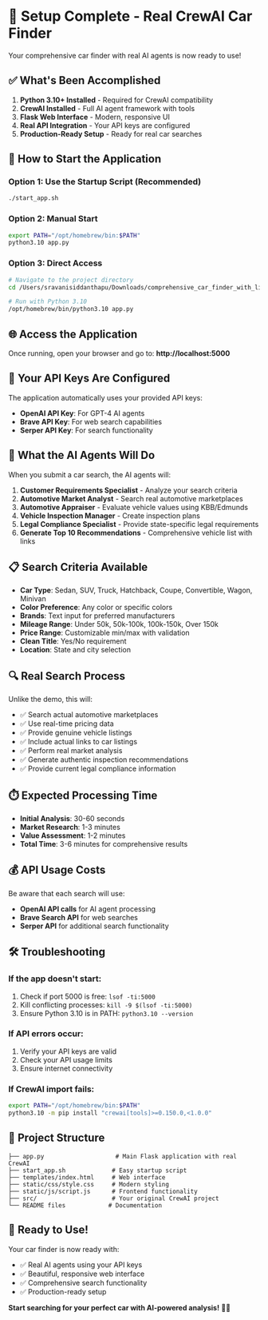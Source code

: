 # 🎉 Setup Complete - Real CrewAI Car Finder

Your comprehensive car finder with real AI agents is now ready to use!

## ✅ What's Been Accomplished

1. **Python 3.10+ Installed** - Required for CrewAI compatibility
2. **CrewAI Installed** - Full AI agent framework with tools
3. **Flask Web Interface** - Modern, responsive UI
4. **Real API Integration** - Your API keys are configured
5. **Production-Ready Setup** - Ready for real car searches

## 🚀 How to Start the Application

### Option 1: Use the Startup Script (Recommended)
```bash
./start_app.sh
```

### Option 2: Manual Start
```bash
export PATH="/opt/homebrew/bin:$PATH"
python3.10 app.py
```

### Option 3: Direct Access
```bash
# Navigate to the project directory
cd /Users/sravanisiddanthapu/Downloads/comprehensive_car_finder_with_links_documentation_v2_crewai-project

# Run with Python 3.10
/opt/homebrew/bin/python3.10 app.py
```

## 🌐 Access the Application

Once running, open your browser and go to:
**http://localhost:5000**

## 🔑 Your API Keys Are Configured

The application automatically uses your provided API keys:
- **OpenAI API Key**: For GPT-4 AI agents
- **Brave API Key**: For web search capabilities  
- **Serper API Key**: For search functionality

## 🎯 What the AI Agents Will Do

When you submit a car search, the AI agents will:

1. **Customer Requirements Specialist** - Analyze your search criteria
2. **Automotive Market Analyst** - Search real automotive marketplaces
3. **Automotive Appraiser** - Evaluate vehicle values using KBB/Edmunds
4. **Vehicle Inspection Manager** - Create inspection plans
5. **Legal Compliance Specialist** - Provide state-specific legal requirements
6. **Generate Top 10 Recommendations** - Comprehensive vehicle list with links

## 📋 Search Criteria Available

- **Car Type**: Sedan, SUV, Truck, Hatchback, Coupe, Convertible, Wagon, Minivan
- **Color Preference**: Any color or specific colors
- **Brands**: Text input for preferred manufacturers
- **Mileage Range**: Under 50k, 50k-100k, 100k-150k, Over 150k
- **Price Range**: Customizable min/max with validation
- **Clean Title**: Yes/No requirement
- **Location**: State and city selection

## 🔍 Real Search Process

Unlike the demo, this will:
- ✅ Search actual automotive marketplaces
- ✅ Use real-time pricing data
- ✅ Provide genuine vehicle listings
- ✅ Include actual links to car listings
- ✅ Perform real market analysis
- ✅ Generate authentic inspection recommendations
- ✅ Provide current legal compliance information

## ⏱️ Expected Processing Time

- **Initial Analysis**: 30-60 seconds
- **Market Research**: 1-3 minutes
- **Value Assessment**: 1-2 minutes
- **Total Time**: 3-6 minutes for comprehensive results

## 💰 API Usage Costs

Be aware that each search will use:
- **OpenAI API calls** for AI agent processing
- **Brave Search API** for web searches
- **Serper API** for additional search functionality

## 🛠️ Troubleshooting

### If the app doesn't start:
1. Check if port 5000 is free: `lsof -ti:5000`
2. Kill conflicting processes: `kill -9 $(lsof -ti:5000)`
3. Ensure Python 3.10 is in PATH: `python3.10 --version`

### If API errors occur:
1. Verify your API keys are valid
2. Check your API usage limits
3. Ensure internet connectivity

### If CrewAI import fails:
```bash
export PATH="/opt/homebrew/bin:$PATH"
python3.10 -m pip install "crewai[tools]>=0.150.0,<1.0.0"
```

## 📁 Project Structure

```
├── app.py                    # Main Flask application with real CrewAI
├── start_app.sh             # Easy startup script
├── templates/index.html     # Web interface
├── static/css/style.css     # Modern styling
├── static/js/script.js      # Frontend functionality
├── src/                     # Your original CrewAI project
└── README files            # Documentation
```

## 🎯 Ready to Use!

Your car finder is now ready with:
- ✅ Real AI agents using your API keys
- ✅ Beautiful, responsive web interface
- ✅ Comprehensive search functionality
- ✅ Production-ready setup

**Start searching for your perfect car with AI-powered analysis!** 🚗✨
